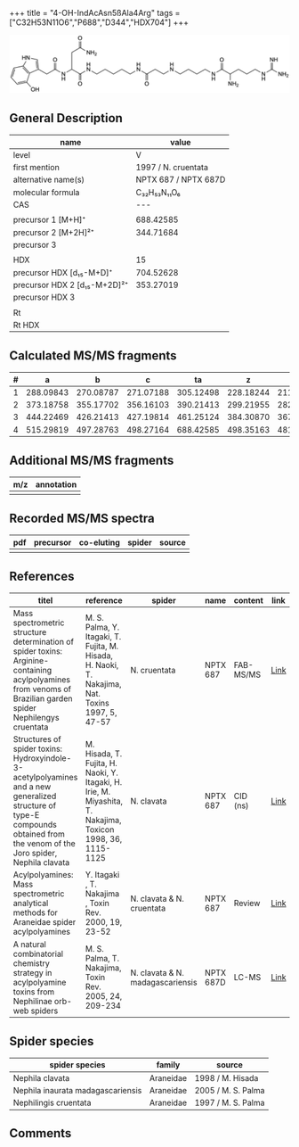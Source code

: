 +++
title = "4-OH-IndAcAsn5ßAla4Arg"
tags = ["C32H53N11O6","P688","D344","HDX704"]
+++

![](/img/4-OH-IndAcAsn5bAla4Arg.png)

## General Description

| name                         | value                |
|------------------------------|----------------------|
| level                        | V                    |
| first mention                | 1997 / N. cruentata  |
| alternative name(s)          | NPTX 687 / NPTX 687D |
| molecular formula            | C₃₂H₅₃N₁₁O₆          |
| CAS                          | ---                  |
|                              |                      |
| precursor 1 [M+H]⁺           | 688.42585            |
| precursor 2 [M+2H]²⁺         | 344.71684            |
| precursor 3                  |                      |
|                              |                      |
| HDX                          | 15                   |
| precursor HDX   [d₁₅-M+D]⁺   | 704.52628            |
| precursor HDX 2 [d₁₅-M+2D]²⁺ | 353.27019            |
| precursor HDX 3              |                      |
|                              |                      |
| Rt                           |                      |
| Rt HDX                       |                      |

## Calculated MS/MS fragments

| # | a         | b         | c         | ta        | z         | y         | tz        |
|---|-----------|-----------|-----------|-----------|-----------|-----------|-----------|
| 1 | 288.09843 | 270.08787 | 271.07188 | 305.12498 | 228.18244 | 211.15589 | 245.20899 |
| 2 | 373.18758 | 355.17702 | 356.16103 | 390.21413 | 299.21955 | 282.19300 | 316.24610 |
| 3 | 444.22469 | 426.21413 | 427.19814 | 461.25124 | 384.30870 | 367.28215 | 401.33525 |
| 4 | 515.29819 | 497.28763 | 498.27164 | 688.42585 | 498.35163 | 481.32508 | 515.37818 |

## Additional MS/MS fragments

| m/z       | annotation |
|-----------|------------|
|           |            |

## Recorded MS/MS spectra

| pdf | precursor | co-eluting | spider    | source                              |
|-----|-----------|------------|-----------|-------------------------------------|
|     |           |            |           |                                     |

## References

| titel                                                                                                                                                                         | reference                                                                                                   | spider                           | name      | content   | link                                                                                                               |
|-------------------------------------------------------------------------------------------------------------------------------------------------------------------------------|-------------------------------------------------------------------------------------------------------------|----------------------------------|-----------|-----------|--------------------------------------------------------------------------------------------------------------------|
| Mass spectrometric structure determination of spider toxins: Arginine-containing acylpolyamines from venoms of Brazilian garden spider Nephilengys cruentata                  | M. S. Palma, Y. Itagaki, T. Fujita, M. Hisada, H. Naoki, T. Nakajima, Nat. Toxins 1997, 5, 47-57            | N. cruentata                     | NPTX 687  | FAB-MS/MS | [Link](https://onlinelibrary.wiley.com/doi/abs/10.1002/%28SICI%29%281997%295%3A2%3C47%3A%3AAID-NT1%3E3.0.CO%3B2-X) |
| Structures of spider toxins: Hydroxyindole-3-acetylpolyamines and a new generalized structure of type-E compounds obtained from the venom of the Joro spider, Nephila clavata | M. Hisada, T. Fujita, H. Naoki, Y. Itagaki, H. Irie, M. Miyashita, T. Nakajima, Toxicon 1998, 36, 1115-1125 | N. clavata                       | NPTX 687  | CID (ns)  | [Link](https://www.sciencedirect.com/science/article/pii/S0041010198000865)                                        |
| Acylpolyamines: Mass spectrometric analytical methods for Araneidae spider acylpolyamines                                                                                     | Y. Itagaki , T. Nakajima , Toxin Rev. 2000, 19, 23-52                                                       | N. clavata & N. cruentata        | NPTX 687  | Review    | [Link](https://www.tandfonline.com/doi/abs/10.1081/TXR-100100314)                                                  |
| A natural combinatorial chemistry strategy in acylpolyamine toxins from Nephilinae orb-web spiders                                                                            | M. S. Palma, T. Nakajima, Toxin Rev. 2005, 24, 209-234                                                      | N. clavata & N. madagascariensis | NPTX 687D | LC-MS     | [Link](https://www.tandfonline.com/doi/abs/10.1081/TXR-200057857)                                                  |

## Spider species

| spider species                    | family    | source             |
|-----------------------------------|-----------|--------------------|
| Nephila clavata                   | Araneidae | 1998 / M. Hisada   |
| Nephila inaurata madagascariensis | Araneidae | 2005 / M. S. Palma |
| Nephilingis cruentata             | Araneidae | 1997 / M. S. Palma |

## Comments